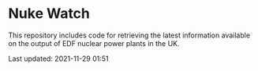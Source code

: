 # Nuke Watch

This repository includes code for retrieving the latest information available on the output of EDF nuclear power plants in the UK.

Last updated: 2021-11-29 01:51